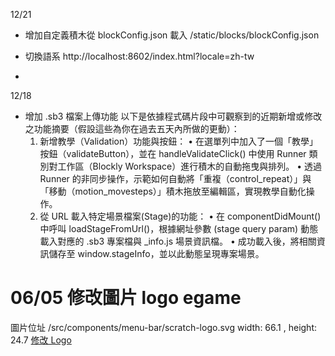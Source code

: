 12/21
- 增加自定義積木從 blockConfig.json 載入 /static/blocks/blockConfig.json
- 切換語系
   http://localhost:8602/index.html?locale=zh-tw

- 
  



12/18
- 增加 .sb3 檔案上傳功能
以下是依據程式碼片段中可觀察到的近期新增或修改之功能摘要（假設這些為你在過去五天內所做的更動）：
	1.	新增教學（Validation）功能與按鈕：
	•	在選單列中加入了一個「教學」按鈕（validateButton），並在 handleValidateClick() 中使用 Runner 類別對工作區（Blockly Workspace）進行積木的自動拖曳與排列。
	•	透過 Runner 的非同步操作，示範如何自動將「重複（control_repeat）」與「移動（motion_movesteps）」積木拖放至編輯區，實現教學自動化操作。
	2.	從 URL 載入特定場景檔案(Stage)的功能：
	•	在 componentDidMount() 中呼叫 loadStageFromUrl()，根據網址參數 (stage query param) 動態載入對應的 .sb3 專案檔與 _info.js 場景資訊檔。
	•	成功載入後，將相關資訊儲存至 window.stageInfo，並以此動態呈現專案場景。


# 06/05 修改圖片 logo egame
圖片位址
/src/components/menu-bar/scratch-logo.svg
width: 66.1 , height: 24.7
[修改 Logo](https://boxy-svg.com/app/disk:vF7kdb0VO0)